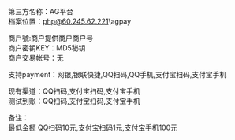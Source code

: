 ﻿第三方名称：AG平台  
档案位置：php@60.245.62.221\agpay  
  
商戶號:商户提供商户商户号  
商户密钥KEY：MD5秘钥  
商户交易帐号：无  
  
支持payment：网银,银联快捷,QQ扫码,QQ手机,支付宝扫码,支付宝手机  
  
现有渠道：QQ扫码,支付宝扫码,支付宝手机  
测试到账：QQ扫码,支付宝扫码,支付宝手机  
  
备注：  
最低金额 QQ扫码10元,支付宝扫码1元,支付宝手机100元  